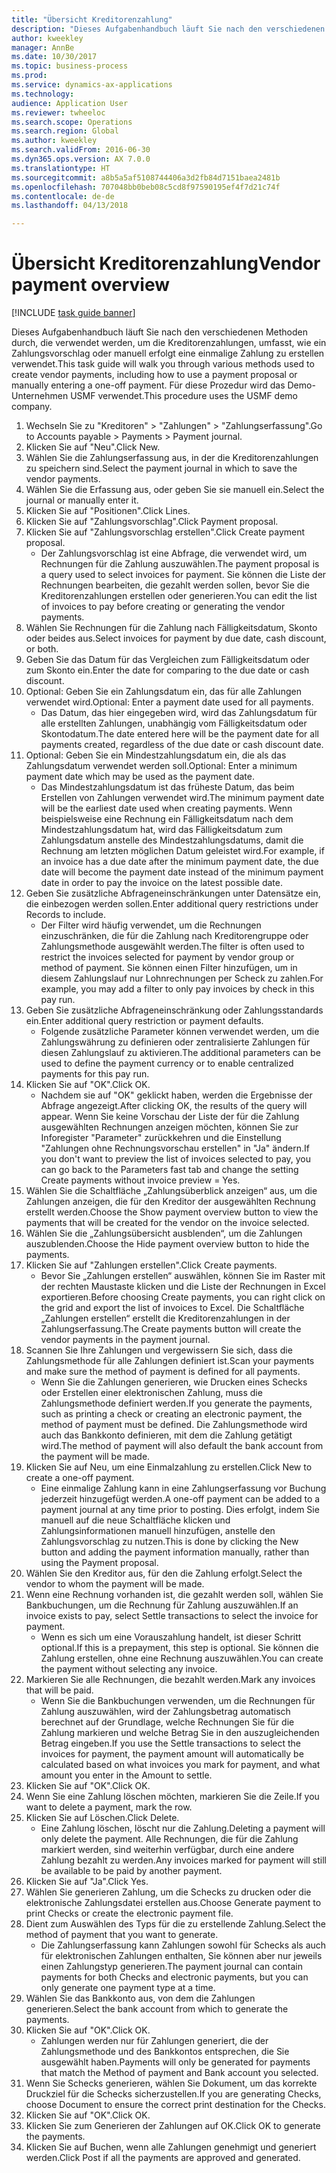 ```yaml
--- 
title: "Übersicht Kreditorenzahlung"
description: "Dieses Aufgabenhandbuch läuft Sie nach den verschiedenen Methoden durch, die verwendet werden, um die Kreditorenzahlungen, umfasst, wie ein Zahlungsvorschlag oder manuell erfolgt eine einmalige Zahlung zu erstellen verwendet."
author: kweekley
manager: AnnBe
ms.date: 10/30/2017
ms.topic: business-process
ms.prod: 
ms.service: dynamics-ax-applications
ms.technology: 
audience: Application User
ms.reviewer: twheeloc
ms.search.scope: Operations
ms.search.region: Global
ms.author: kweekley
ms.search.validFrom: 2016-06-30
ms.dyn365.ops.version: AX 7.0.0
ms.translationtype: HT
ms.sourcegitcommit: a8b5a5af5108744406a3d2fb84d7151baea2481b
ms.openlocfilehash: 707048bb0beb08c5cd8f97590195ef4f7d21c74f
ms.contentlocale: de-de
ms.lasthandoff: 04/13/2018

---
```

# <a name="vendor-payment-overview"></a><span data-ttu-id="bde31-103">Übersicht Kreditorenzahlung</span><span class="sxs-lookup"><span data-stu-id="bde31-103">Vendor payment overview</span></span>

[!INCLUDE [task guide banner](../../includes/task-guide-banner.md)]

<span data-ttu-id="bde31-104">Dieses Aufgabenhandbuch läuft Sie nach den verschiedenen Methoden durch, die verwendet werden, um die Kreditorenzahlungen, umfasst, wie ein Zahlungsvorschlag oder manuell erfolgt eine einmalige Zahlung zu erstellen verwendet.</span><span class="sxs-lookup"><span data-stu-id="bde31-104">This task guide will walk you through various methods used to create vendor payments, including how to use a payment proposal or manually entering a one-off payment.</span></span> <span data-ttu-id="bde31-105">Für diese Prozedur wird das Demo-Unternehmen USMF verwendet.</span><span class="sxs-lookup"><span data-stu-id="bde31-105">This procedure uses the USMF demo company.</span></span>

1. <span data-ttu-id="bde31-106">Wechseln Sie zu "Kreditoren" > "Zahlungen" > "Zahlungserfassung".</span><span class="sxs-lookup"><span data-stu-id="bde31-106">Go to Accounts payable > Payments > Payment journal.</span></span>
2. <span data-ttu-id="bde31-107">Klicken Sie auf "Neu".</span><span class="sxs-lookup"><span data-stu-id="bde31-107">Click New.</span></span>
3. <span data-ttu-id="bde31-108">Wählen Sie die Zahlungserfassung aus, in der die Kreditorenzahlungen zu speichern sind.</span><span class="sxs-lookup"><span data-stu-id="bde31-108">Select the payment journal in which to save the vendor payments.</span></span> 
4. <span data-ttu-id="bde31-109">Wählen Sie die Erfassung aus, oder geben Sie sie manuell ein.</span><span class="sxs-lookup"><span data-stu-id="bde31-109">Select the journal or manually enter it.</span></span>
5. <span data-ttu-id="bde31-110">Klicken Sie auf "Positionen".</span><span class="sxs-lookup"><span data-stu-id="bde31-110">Click Lines.</span></span>
6. <span data-ttu-id="bde31-111">Klicken Sie auf "Zahlungsvorschlag".</span><span class="sxs-lookup"><span data-stu-id="bde31-111">Click Payment proposal.</span></span>
7. <span data-ttu-id="bde31-112">Klicken Sie auf "Zahlungsvorschlag erstellen".</span><span class="sxs-lookup"><span data-stu-id="bde31-112">Click Create payment proposal.</span></span>
    * <span data-ttu-id="bde31-113">Der Zahlungsvorschlag ist eine Abfrage, die verwendet wird, um Rechnungen für die Zahlung auszuwählen.</span><span class="sxs-lookup"><span data-stu-id="bde31-113">The payment proposal is a query used to select invoices for payment.</span></span> <span data-ttu-id="bde31-114">Sie können die Liste der Rechnungen bearbeiten, die gezahlt werden sollen, bevor Sie die Kreditorenzahlungen erstellen oder generieren.</span><span class="sxs-lookup"><span data-stu-id="bde31-114">You can edit the list of invoices to pay before creating or generating the vendor payments.</span></span>  
8. <span data-ttu-id="bde31-115">Wählen Sie Rechnungen für die Zahlung nach Fälligkeitsdatum, Skonto oder beides aus.</span><span class="sxs-lookup"><span data-stu-id="bde31-115">Select invoices for payment by due date, cash discount, or both.</span></span> 
9. <span data-ttu-id="bde31-116">Geben Sie das Datum für das Vergleichen zum Fälligkeitsdatum oder zum Skonto ein.</span><span class="sxs-lookup"><span data-stu-id="bde31-116">Enter the date for comparing to the due date or cash discount.</span></span> 
10. <span data-ttu-id="bde31-117">Optional: Geben Sie ein Zahlungsdatum ein, das für alle Zahlungen verwendet wird.</span><span class="sxs-lookup"><span data-stu-id="bde31-117">Optional: Enter a payment date used for all payments.</span></span>
    * <span data-ttu-id="bde31-118">Das Datum, das hier eingegeben wird, wird das Zahlungsdatum für alle erstellten Zahlungen, unabhängig vom Fälligkeitsdatum oder Skontodatum.</span><span class="sxs-lookup"><span data-stu-id="bde31-118">The date entered here will be the payment date for all payments created, regardless of the due date or cash discount date.</span></span>  
11. <span data-ttu-id="bde31-119">Optional: Geben Sie ein Mindestzahlungsdatum ein, die als das Zahlungsdatum verwendet werden soll.</span><span class="sxs-lookup"><span data-stu-id="bde31-119">Optional: Enter a minimum payment date which may be used as the payment date.</span></span>
    * <span data-ttu-id="bde31-120">Das Mindestzahlungsdatum ist das früheste Datum, das beim Erstellen von Zahlungen verwendet wird.</span><span class="sxs-lookup"><span data-stu-id="bde31-120">The minimum payment date will be the earliest date used when creating payments.</span></span> <span data-ttu-id="bde31-121">Wenn beispielsweise eine Rechnung ein Fälligkeitsdatum nach dem Mindestzahlungsdatum hat, wird das Fälligkeitsdatum zum Zahlungsdatum anstelle des Mindestzahlungsdatums, damit die Rechnung am letzten möglichen Datum geleistet wird.</span><span class="sxs-lookup"><span data-stu-id="bde31-121">For example, if an invoice has a due date after the minimum payment date, the due date will become the payment date instead of the minimum payment date in order to pay the invoice on the latest possible date.</span></span>  
12. <span data-ttu-id="bde31-122">Geben Sie zusätzliche Abfrageneinschränkungen unter Datensätze ein, die einbezogen werden sollen.</span><span class="sxs-lookup"><span data-stu-id="bde31-122">Enter additional query restrictions under Records to include.</span></span>
    * <span data-ttu-id="bde31-123">Der Filter wird häufig verwendet, um die Rechnungen einzuschränken, die für die Zahlung nach Kreditorengruppe oder Zahlungsmethode ausgewählt werden.</span><span class="sxs-lookup"><span data-stu-id="bde31-123">The filter is often used to restrict the invoices selected for payment by vendor group or method of payment.</span></span> <span data-ttu-id="bde31-124">Sie können einen Filter hinzufügen, um in diesem Zahlungslauf nur Lohnrechnungen per Scheck zu zahlen.</span><span class="sxs-lookup"><span data-stu-id="bde31-124">For example, you may add a filter to only pay invoices by check in this pay run.</span></span>  
13. <span data-ttu-id="bde31-125">Geben Sie zusätzliche Abfrageneinschränkung oder Zahlungsstandards ein.</span><span class="sxs-lookup"><span data-stu-id="bde31-125">Enter additional query restriction or payment defaults.</span></span> 
    * <span data-ttu-id="bde31-126">Folgende zusätzliche Parameter können verwendet werden, um die Zahlungswährung zu definieren oder zentralisierte Zahlungen für diesen Zahlungslauf zu aktivieren.</span><span class="sxs-lookup"><span data-stu-id="bde31-126">The additional parameters can be used to define the payment currency or to enable centralized payments for this pay run.</span></span>  
14. <span data-ttu-id="bde31-127">Klicken Sie auf "OK".</span><span class="sxs-lookup"><span data-stu-id="bde31-127">Click OK.</span></span>
    * <span data-ttu-id="bde31-128">Nachdem sie auf "OK" geklickt haben, werden die Ergebnisse der Abfrage angezeigt.</span><span class="sxs-lookup"><span data-stu-id="bde31-128">After clicking OK, the results of the query will appear.</span></span> <span data-ttu-id="bde31-129">Wenn Sie keine Vorschau der Liste der für die Zahlung ausgewählten Rechnungen anzeigen möchten, können Sie zur Inforegister "Parameter" zurückkehren und die Einstellung "Zahlungen ohne Rechnungsvorschau erstellen" in "Ja" ändern.</span><span class="sxs-lookup"><span data-stu-id="bde31-129">If you don't want to preview the list of invoices selected to pay, you can go back to the Parameters fast tab and change the setting Create payments without invoice preview = Yes.</span></span>  
15. <span data-ttu-id="bde31-130">Wählen Sie die Schaltfläche „Zahlungsüberblick anzeigen“ aus, um die Zahlungen anzeigen, die für den Kreditor der ausgewählten Rechnung erstellt werden.</span><span class="sxs-lookup"><span data-stu-id="bde31-130">Choose the Show payment overview button to view the payments that will be created for the vendor on the invoice selected.</span></span>
16. <span data-ttu-id="bde31-131">Wählen Sie die „Zahlungsübersicht ausblenden“, um die Zahlungen auszublenden.</span><span class="sxs-lookup"><span data-stu-id="bde31-131">Choose the Hide payment overview button to hide the payments.</span></span> 
17. <span data-ttu-id="bde31-132">Klicken Sie auf "Zahlungen erstellen".</span><span class="sxs-lookup"><span data-stu-id="bde31-132">Click Create payments.</span></span>
    * <span data-ttu-id="bde31-133">Bevor Sie „Zahlungen erstellen“ auswählen, können Sie im Raster mit der rechten Maustaste klicken und die Liste der Rechnungen in Excel exportieren.</span><span class="sxs-lookup"><span data-stu-id="bde31-133">Before choosing Create payments, you can right click on the grid and export the list of invoices to Excel.</span></span> <span data-ttu-id="bde31-134">Die Schaltfläche „Zahlungen erstellen“ erstellt die Kreditorenzahlungen in der Zahlungserfassung.</span><span class="sxs-lookup"><span data-stu-id="bde31-134">The Create payments button will create the vendor payments in the payment journal.</span></span>  
18. <span data-ttu-id="bde31-135">Scannen Sie Ihre Zahlungen und vergewissern Sie sich, dass die Zahlungsmethode für alle Zahlungen definiert ist.</span><span class="sxs-lookup"><span data-stu-id="bde31-135">Scan your payments and make sure the method of payment is defined for all payments.</span></span> 
    * <span data-ttu-id="bde31-136">Wenn Sie die Zahlungen generieren, wie Drucken eines Schecks oder Erstellen einer elektronischen Zahlung, muss die Zahlungsmethode definiert werden.</span><span class="sxs-lookup"><span data-stu-id="bde31-136">If you generate the payments, such as printing a check or creating an electronic payment, the method of payment must be defined.</span></span> <span data-ttu-id="bde31-137">Die Zahlungsmethode wird auch das Bankkonto definieren, mit dem die Zahlung getätigt wird.</span><span class="sxs-lookup"><span data-stu-id="bde31-137">The method of payment will also default the bank account from the payment will be made.</span></span>  
19. <span data-ttu-id="bde31-138">Klicken Sie auf Neu, um eine Einmalzahlung zu erstellen.</span><span class="sxs-lookup"><span data-stu-id="bde31-138">Click New to create a one-off payment.</span></span>
    * <span data-ttu-id="bde31-139">Eine einmalige Zahlung kann in eine Zahlungserfassung vor Buchung jederzeit hinzugefügt werden.</span><span class="sxs-lookup"><span data-stu-id="bde31-139">A one-off payment can be added to a payment journal at any time prior to posting.</span></span> <span data-ttu-id="bde31-140">Dies erfolgt, indem Sie manuell auf die neue Schaltfläche klicken und Zahlungsinformationen manuell hinzufügen, anstelle den Zahlungsvorschlag zu nutzen.</span><span class="sxs-lookup"><span data-stu-id="bde31-140">This is done by clicking the New button and adding the payment information manually, rather than using the Payment proposal.</span></span>  
20. <span data-ttu-id="bde31-141">Wählen Sie den Kreditor aus, für den die Zahlung erfolgt.</span><span class="sxs-lookup"><span data-stu-id="bde31-141">Select the vendor to whom the payment will be made.</span></span>
21. <span data-ttu-id="bde31-142">Wenn eine Rechnung vorhanden ist, die gezahlt werden soll, wählen Sie Bankbuchungen, um die Rechnung für Zahlung auszuwählen.</span><span class="sxs-lookup"><span data-stu-id="bde31-142">If an invoice exists to pay, select Settle transactions to select the invoice for payment.</span></span>
    * <span data-ttu-id="bde31-143">Wenn es sich um eine Vorauszahlung handelt, ist dieser Schritt optional.</span><span class="sxs-lookup"><span data-stu-id="bde31-143">If this is a prepayment, this step is optional.</span></span> <span data-ttu-id="bde31-144">Sie können die Zahlung erstellen, ohne eine Rechnung auszuwählen.</span><span class="sxs-lookup"><span data-stu-id="bde31-144">You can create the payment without selecting any invoice.</span></span>  
22. <span data-ttu-id="bde31-145">Markieren Sie alle Rechnungen, die bezahlt werden.</span><span class="sxs-lookup"><span data-stu-id="bde31-145">Mark any invoices that will be paid.</span></span>
    * <span data-ttu-id="bde31-146">Wenn Sie die Bankbuchungen verwenden, um die Rechnungen für Zahlung auszuwählen, wird der Zahlungsbetrag automatisch berechnet auf der Grundlage, welche Rechnungen Sie für die Zahlung markieren und welche Betrag Sie in den auszugleichenden Betrag eingeben.</span><span class="sxs-lookup"><span data-stu-id="bde31-146">If you use the Settle transactions to select the invoices for payment, the payment amount will automatically be calculated based on what invoices you mark for payment, and what amount you enter in the Amount to settle.</span></span>  
23. <span data-ttu-id="bde31-147">Klicken Sie auf "OK".</span><span class="sxs-lookup"><span data-stu-id="bde31-147">Click OK.</span></span>
24. <span data-ttu-id="bde31-148">Wenn Sie eine Zahlung löschen möchten, markieren Sie die Zeile.</span><span class="sxs-lookup"><span data-stu-id="bde31-148">If you want to delete a payment, mark the row.</span></span>
25. <span data-ttu-id="bde31-149">Klicken Sie auf Löschen.</span><span class="sxs-lookup"><span data-stu-id="bde31-149">Click Delete.</span></span>
    * <span data-ttu-id="bde31-150">Eine Zahlung löschen, löscht nur die Zahlung.</span><span class="sxs-lookup"><span data-stu-id="bde31-150">Deleting a payment will only delete the payment.</span></span> <span data-ttu-id="bde31-151">Alle Rechnungen, die für die Zahlung markiert werden, sind weiterhin verfügbar, durch eine andere Zahlung bezahlt zu werden.</span><span class="sxs-lookup"><span data-stu-id="bde31-151">Any invoices marked for payment will still be available to be paid by another payment.</span></span>  
26. <span data-ttu-id="bde31-152">Klicken Sie auf "Ja".</span><span class="sxs-lookup"><span data-stu-id="bde31-152">Click Yes.</span></span>
27. <span data-ttu-id="bde31-153">Wählen Sie generieren Zahlung, um die Schecks zu drucken oder die elektronische Zahlungsdatei erstellen aus.</span><span class="sxs-lookup"><span data-stu-id="bde31-153">Choose Generate payment to print Checks or create the electronic payment file.</span></span>
28. <span data-ttu-id="bde31-154">Dient zum Auswählen des Typs für die zu erstellende Zahlung.</span><span class="sxs-lookup"><span data-stu-id="bde31-154">Select the method of payment that you want to generate.</span></span>
    * <span data-ttu-id="bde31-155">Die Zahlungserfassung kann Zahlungen sowohl für Schecks als auch für elektronischen Zahlungen enthalten, Sie können aber nur jeweils einen Zahlungstyp generieren.</span><span class="sxs-lookup"><span data-stu-id="bde31-155">The payment journal can contain payments for both Checks and electronic payments, but you can only generate one payment type at a time.</span></span>  
29. <span data-ttu-id="bde31-156">Wählen Sie das Bankkonto aus, von dem die Zahlungen generieren.</span><span class="sxs-lookup"><span data-stu-id="bde31-156">Select the bank account from which to generate the payments.</span></span>
30. <span data-ttu-id="bde31-157">Klicken Sie auf "OK".</span><span class="sxs-lookup"><span data-stu-id="bde31-157">Click OK.</span></span>
    * <span data-ttu-id="bde31-158">Zahlungen werden nur für Zahlungen generiert, die der Zahlungsmethode und des Bankkontos entsprechen, die Sie ausgewählt haben.</span><span class="sxs-lookup"><span data-stu-id="bde31-158">Payments will only be generated for payments that match the Method of payment and Bank account you selected.</span></span>  
31. <span data-ttu-id="bde31-159">Wenn Sie Schecks generieren, wählen Sie Dokument, um das korrekte Druckziel für die Schecks sicherzustellen.</span><span class="sxs-lookup"><span data-stu-id="bde31-159">If you are generating Checks, choose Document to ensure the correct print destination for the Checks.</span></span>
32. <span data-ttu-id="bde31-160">Klicken Sie auf "OK".</span><span class="sxs-lookup"><span data-stu-id="bde31-160">Click OK.</span></span>
33. <span data-ttu-id="bde31-161">Klicken Sie zum Generieren der Zahlungen auf OK.</span><span class="sxs-lookup"><span data-stu-id="bde31-161">Click OK to generate the payments.</span></span>
34. <span data-ttu-id="bde31-162">Klicken Sie auf Buchen, wenn alle Zahlungen genehmigt und generiert werden.</span><span class="sxs-lookup"><span data-stu-id="bde31-162">Click Post if all the payments are approved and generated.</span></span> 


